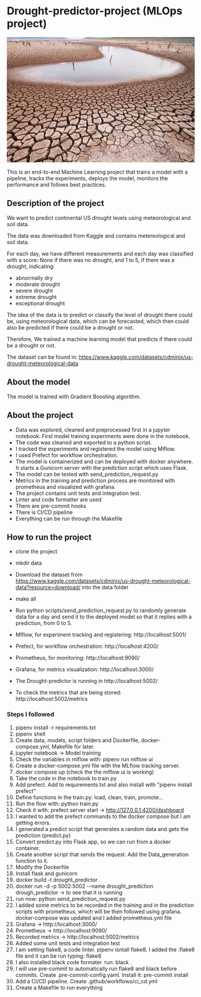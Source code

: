 # Drought-predictor-project (MLOps project)
![Drought](https://github.com/batxes/Drought-predictor-project/blob/main/image.jpg)

This is an end-to-end Machine Learning project that trains a model with a pipeline, tracks the experiments, deploys the model, monitors the performance and follows best practices.

## Description of the project

We want to predict continental US drought levels using meteorological and soil data.

The data was downloaded from Kaggle and contains metereological and soil data.

For each day, we have different measurements and each day was classified with a score: None if there was no drought, and 1 to 5, if there was a drought, indicating:

- abnormally dry
- moderate drought
- severe drought
- extreme drought
- exceptional drought

The idea of the data is to predict or classify the level of drought there could be, using meteorological data, which can be forecasted, which then could also be predicted if there could be a drought or not.

Therefore, We trained a machine learning model that predicts if there could be a drought or not.

The dataset can be found in: https://www.kaggle.com/datasets/cdminix/us-drought-meteorological-data

## About the model

The model is trained with Gradient Boosting algorithm.

## About the project

- Data was explored, cleaned and preprocessed first in a jupyter notebook. First model training experiments were done in the notebook.
- The code was cleaned and exported to a python script.
- I tracked the experiments and registered the model using Mlflow.
- I used Prefect for workflow orchestration.
- The model is containerized and can be deployed with docker anywhere. It starts a Gunicorn server with the prediction script which uses Flask.
- The model can be tested with send_prediction_request.py
- Metrics in the training and prediction process are monitored with prometheus and visualized with grafana.
- The project contains unit tests and integration test.
- Linter and code formatter are used
- There are pre-commit hooks
- There is CI/CD pipeline
- Everything can be run through the Makefile

## How to run the project

- clone the project
- mkdir data
- Download the dataset from https://www.kaggle.com/datasets/cdminix/us-drought-meteorological-data?resource=download/ into the data folder
- make all
- Run python scripts/send_prediction_request.py to randomly generate data for a day and send it to the deployed model so that it replies with a prediction, from 0 to 5.

- Mlflow, for experiment tracking and registering:  http://localhost:5001/
- Prefect, for workflow orchestration: http://localhost:4200/
- Prometheus, for monitoring: http://localhost:9090/
- Grafana, for metrics visualization: http://localhost:3000/
- The Drought-predictor is running in http://localhost:5002/
- To check the metrics that are being stored: http://localhost:5002/metrics


### Steps I followed
1. pipenv install -r requirements.txt
2. pipenv shell
3. Create data, models, script folders and Dockerfile, docker-compose.yml, Makefile for later.
4. jupyter notebook -> Model training
5. Check the variables in mlflow with: pipenv run mlflow ui
6. Create a docker-compose.yml file with the MLflow tracking server.
7. docker compose up (check the the mlflow ui is working)
8. Take the code in the notebook to train.py
9. Add prefect. Add to requirements.txt and also install with "pipenv install prefect"
10. Define functions in the train.py: load, clean, train, promote...
11. Run the flow with: python train.py
12. Check it with: prefect server start -> http://127.0.0.1:4200/dashboard
13. I wanted to add the prefect commands to the docker compose but I am getting errors.
14. I generated a predict script that generates a random data and gets the prediction (predict.py)
15. Convert predict.py into Flask app, so we can run from a docker container.
16. Create another script that sends the request. Add the Data_generation function to it.
17. Modify the Dockerfile
18. Install flask and gunicorn
19. docker build -t drought_predictor .
20. docker run -d -p 5002:5002 --name drought_prediction drough_predictor  -> to see that it is running
21. run now: python send_prediction_request.py
22. I added some metrics to be recorded in the training and in the prediction scripts with prometheus, which will be then followed using grafana. docker-compose was updated and I added prometheus.yml file
23. Grafana -> http://localhost:3000/
24. Prometheus -> http://localhost:9090/
24. Recorded metrics -> http://localhost:5002/metrics
25. Added some unit tests and integration test
25. I am setting flake8, a code linter. pipenv isntall flake8. I added the .flake8 file and it can be run typing: flake8
26. I also installed black code formater. run: black .
27. I will use pre-commit to automatically run flake8 and black before commits. Create .pre-commit-config.yaml. Install it: pre-commit install
28. Add a CI/CD pipeline. Create .github/workflows/ci_cd.yml
29. Create a Makefile to run everything
